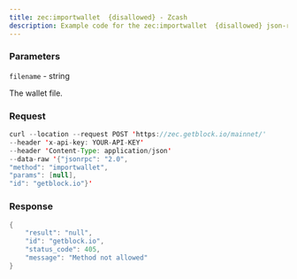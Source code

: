 ```yaml
---
title: zec:importwallet  {disallowed} - Zcash
description: Example code for the zec:importwallet  {disallowed} json-rpc method. Сomplete guide on how to use zec:importwallet  {disallowed} json-rpc in GetBlock.io Web3 documentation.
---
```


### Parameters


`filename` - string

The wallet file.

### Request

``` java
curl --location --request POST 'https://zec.getblock.io/mainnet/' 
--header 'x-api-key: YOUR-API-KEY' 
--header 'Content-Type: application/json' 
--data-raw '{"jsonrpc": "2.0",
"method": "importwallet",
"params": [null],
"id": "getblock.io"}'
```

###  Response

``` java
{
    "result": "null",
    "id": "getblock.io",
    "status_code": 405,
    "message": "Method not allowed"
}
```

